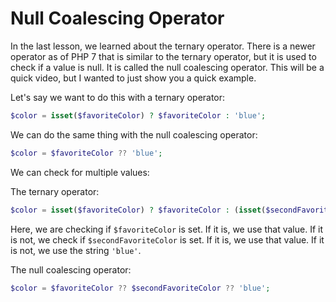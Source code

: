 # Null Coalescing Operator

In the last lesson, we learned about the ternary operator. There is a newer operator as of PHP 7 that is similar to the ternary operator, but it is used to check if a value is null. It is called the null coalescing operator. This will be a quick video, but I wanted to just show you a quick example.

Let's say we want to do this with a ternary operator:

```php
$color = isset($favoriteColor) ? $favoriteColor : 'blue';
```

We can do the same thing with the null coalescing operator:

```php
$color = $favoriteColor ?? 'blue';
```

We can check for multiple values:

The ternary operator:

```php
$color = isset($favoriteColor) ? $favoriteColor : (isset($secondFavoriteColor) ? $secondFavoriteColor : 'blue');
```

Here, we are checking if `$favoriteColor` is set. If it is, we use that value. If it is not, we check if `$secondFavoriteColor` is set. If it is, we use that value. If it is not, we use the string `'blue'`.

The null coalescing operator:

```php
$color = $favoriteColor ?? $secondFavoriteColor ?? 'blue';
```
